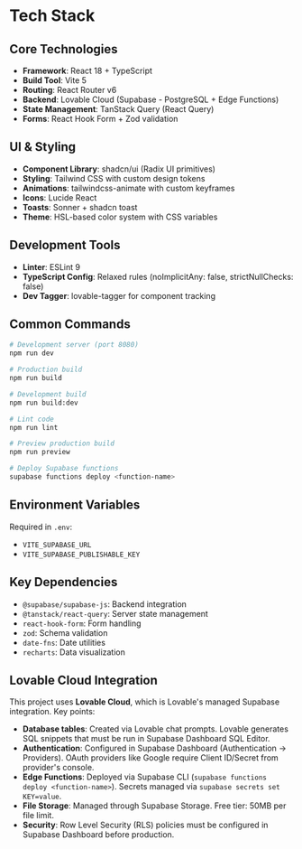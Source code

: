 # Tech Stack

## Core Technologies

- **Framework**: React 18 + TypeScript
- **Build Tool**: Vite 5
- **Routing**: React Router v6
- **Backend**: Lovable Cloud (Supabase - PostgreSQL + Edge Functions)
- **State Management**: TanStack Query (React Query)
- **Forms**: React Hook Form + Zod validation

## UI & Styling

- **Component Library**: shadcn/ui (Radix UI primitives)
- **Styling**: Tailwind CSS with custom design tokens
- **Animations**: tailwindcss-animate with custom keyframes
- **Icons**: Lucide React
- **Toasts**: Sonner + shadcn toast
- **Theme**: HSL-based color system with CSS variables

## Development Tools

- **Linter**: ESLint 9
- **TypeScript Config**: Relaxed rules (noImplicitAny: false, strictNullChecks: false)
- **Dev Tagger**: lovable-tagger for component tracking

## Common Commands

```bash
# Development server (port 8080)
npm run dev

# Production build
npm run build

# Development build
npm run build:dev

# Lint code
npm run lint

# Preview production build
npm run preview

# Deploy Supabase functions
supabase functions deploy <function-name>
```

## Environment Variables

Required in `.env`:
- `VITE_SUPABASE_URL`
- `VITE_SUPABASE_PUBLISHABLE_KEY`

## Key Dependencies

- `@supabase/supabase-js`: Backend integration
- `@tanstack/react-query`: Server state management
- `react-hook-form`: Form handling
- `zod`: Schema validation
- `date-fns`: Date utilities
- `recharts`: Data visualization

## Lovable Cloud Integration

This project uses **Lovable Cloud**, which is Lovable's managed Supabase integration. Key points:

- **Database tables**: Created via Lovable chat prompts. Lovable generates SQL snippets that must be run in Supabase Dashboard SQL Editor.
- **Authentication**: Configured in Supabase Dashboard (Authentication → Providers). OAuth providers like Google require Client ID/Secret from provider's console.
- **Edge Functions**: Deployed via Supabase CLI (`supabase functions deploy <function-name>`). Secrets managed via `supabase secrets set KEY=value`.
- **File Storage**: Managed through Supabase Storage. Free tier: 50MB per file limit.
- **Security**: Row Level Security (RLS) policies must be configured in Supabase Dashboard before production.
